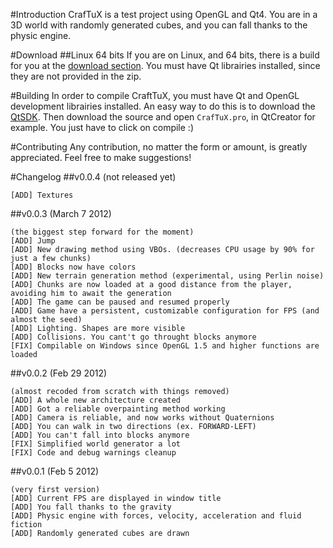 #Introduction
CrafTuX is a test project using OpenGL and Qt4. You are in a 3D world with randomly generated cubes, and you can fall thanks to the physic engine.

#Download
##Linux 64 bits
If you are on Linux, and 64 bits, there is a build for you at the [download section](https://github.com/Glycaa/CrafTuX/downloads).
You must have Qt librairies installed, since they are not provided in the zip.

#Building
In order to compile CraftTuX, you must have Qt and OpenGL development librairies installed. An easy way to do this is to download the [QtSDK](http://qt.nokia.com/downloads/).
Then download the source and open `CrafTuX.pro`, in QtCreator for example. You just have to click on compile :)

#Contributing
Any contribution, no matter the form or amount, is greatly appreciated. Feel free to make suggestions!

#Changelog
##v0.0.4 (not released yet)
```
[ADD] Textures
```
##v0.0.3 (March 7 2012)
```
(the biggest step forward for the moment)
[ADD] Jump
[ADD] New drawing method using VBOs. (decreases CPU usage by 90% for just a few chunks)
[ADD] Blocks now have colors
[ADD] New terrain generation method (experimental, using Perlin noise)
[ADD] Chunks are now loaded at a good distance from the player, avoiding him to await the generation
[ADD] The game can be paused and resumed properly
[ADD] Game have a persistent, customizable configuration for FPS (and almost the seed)
[ADD] Lighting. Shapes are more visible
[ADD] Collisions. You cant't go throught blocks anymore
[FIX] Compilable on Windows since OpenGL 1.5 and higher functions are loaded
```
##v0.0.2 (Feb 29 2012)
```
(almost recoded from scratch with things removed)
[ADD] A whole new architecture created
[ADD] Got a reliable overpainting method working
[ADD] Camera is reliable, and now works without Quaternions
[ADD] You can walk in two directions (ex. FORWARD-LEFT)
[ADD] You can't fall into blocks anymore
[FIX] Simplified world generator a lot
[FIX] Code and debug warnings cleanup
```
##v0.0.1 (Feb 5 2012)
```
(very first version)
[ADD] Current FPS are displayed in window title
[ADD] You fall thanks to the gravity
[ADD] Physic engine with forces, velocity, acceleration and fluid fiction
[ADD] Randomly generated cubes are drawn
```
